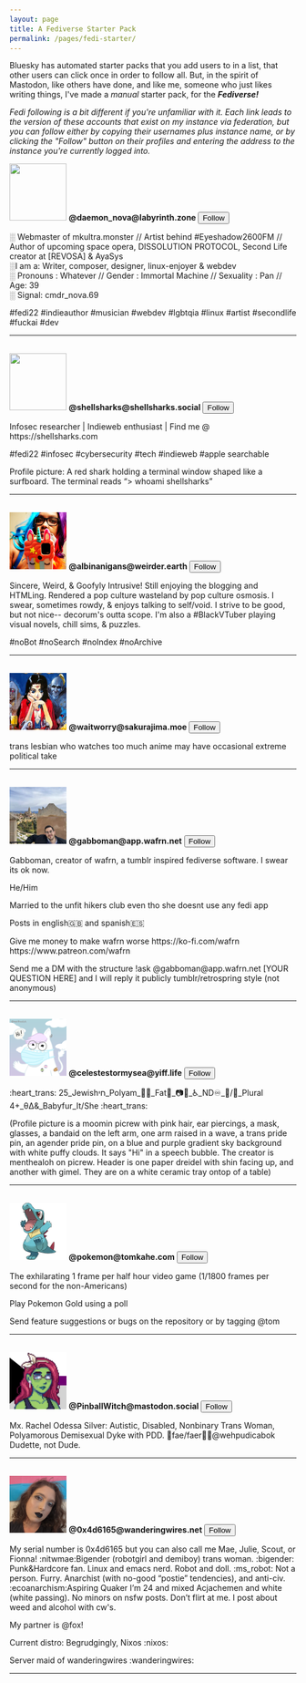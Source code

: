 ```yaml
---
layout: page
title: A Fediverse Starter Pack
permalink: /pages/fedi-starter/
---
```


Bluesky has automated starter packs that you add users to in a list, that other users can click once in order to follow all. But, in the spirit of Mastodon, like others have done, and like me, someone who just likes writing things, I've made a *manual* starter pack, for the ***Fediverse!***

*Fedi following is a bit different if you're unfamiliar with it. Each link leads to the version of these accounts that exist on my instance via federation, but you can follow either by copying their usernames plus instance name, or by clicking the "Follow" button on their profiles and entering the address to the instance you're currently logged into.*

<img class="no-center pack-avatar dynamic-avatar" src="" height="100" width="100">
<b>@daemon_nova@labyrinth.zone</b> <button class="post-buttons" onclick="window.open('https://labyrinth.zone/daemon_nova', '_blank')">Follow</button>

<div class="pack-profile">
<p>
░ Webmaster of mkultra.monster // Artist behind #Eyeshadow2600FM // Author of upcoming space opera, DISSOLUTION PROTOCOL, Second Life creator at [REVOSA] & AyaSys
<br />
░I am a: Writer, composer, designer, linux-enjoyer & webdev
<br />
░ Pronouns : Whatever // Gender : Immortal Machine // Sexuality : Pan // Age: 39
<br />
░ Signal: cmdr_nova.69
</p>

<p>
#fedi22 #indieauthor #musician #webdev #lgbtqia #linux #artist #secondlife #fuckai #dev
</p>
</div>

<hr>
<br />

<img class="no-center pack-avatar" src="https://cdn.masto.host/shellsharkssocial/accounts/avatars/112/139/341/516/955/504/original/2ecd28fc2741ff0e.png" height="100" width="100">
<b>@shellsharks@shellsharks.social</b> <button class="post-buttons" onclick="window.open('https://shellsharks.social/@shellsharks', '_blank')">Follow</button>

<div class="pack-profile">
<p>
Infosec researcher | Indieweb enthusiast | Find me @ https://shellsharks.com
</p>
<p>
#fedi22 #infosec #cybersecurity #tech #indieweb #apple searchable
</p>
<p>
Profile picture: A red shark holding a terminal window shaped like a surfboard. The terminal reads “> whoami shellsharks”
</p>
</div>

<hr>
<br />

<img class="no-center pack-avatar" src="/img/starter-pack/albi.png" height="100" width="100">
<b>@albinanigans@weirder.earth</b> <button class="post-buttons" onclick="window.open('https://weirder.earth/@albinanigans', '_blank')">Follow</button>

<div class="pack-profile">
<p>
Sincere, Weird, & Goofyly Intrusive! Still enjoying the blogging and HTMLing. Rendered a pop culture wasteland by pop culture osmosis. I swear, sometimes rowdy, & enjoys talking to self/void. I strive to be good, but not nice-- decorum's outta scope. I'm also a #BlackVTuber playing visual novels, chill sims, & puzzles.
</p>
<p>
#noBot #noSearch #noIndex #noArchive
</p>
</div>

<hr>
<br />

<img class="no-center pack-avatar" src="/img/starter-pack/wait.png" height="100" width="100">
<b>@waitworry@sakurajima.moe</b> <button class="post-buttons" onclick="window.open('https://sakurajima.moe/@waitworry', '_blank')">Follow</button>

<div class="pack-profile">
<p>
trans lesbian who watches too much anime may have occasional extreme political take
</p>
</div>

<hr>
<br />

<img class="no-center pack-avatar" src="/img/starter-pack/gabbo.webp" height="100" width="100">
<b>@gabboman@app.wafrn.net</b> <button class="post-buttons" onclick="window.open('https://app.wafrn.net/blog/gabboman', '_blank')">Follow</button>

<div class="pack-profile">
<p>
Gabboman, creator of wafrn, a tumblr inspired fediverse software. I swear its ok now.
</p>
<p>
He/Him
</p>
<p>
Married to the unfit hikers club even tho she doesnt use any fedi app
</p>
<p>
Posts in english🇬🇧 and spanish🇪🇸
</p>
<p>
Give me money to make wafrn worse https://ko-fi.com/wafrn https://www.patreon.com/wafrn
</p>
<p>
Send me a DM with the structure !ask @gabboman@app.wafrn.net [YOUR QUESTION HERE] and I will reply it publicly tumblr/retrospring style (not anonymous)
</p>
</div>

<hr>
<br />

<img class="no-center pack-avatar" src="/img/starter-pack/celeste.png" height="100" width="100">
<b>@celestestormysea@yiff.life</b> <button class="post-buttons" onclick="window.open('https://yiff.life/@celestestormysea', '_blank')">Follow</button>

<div class="pack-profile">
<p>
:heart_trans: 25_Jewishחי_Polyam_🏳️‍⚧️_Fat💖_📷🎨_♿_ND♾️_🐇/🦄_Plural 4+_θΔ&_Babyfur_It/She
:heart_trans:
</p>
<p>
(Profile picture is a moomin picrew with pink hair, ear piercings, a mask, glasses, a bandaid on the left arm, one arm raised in a wave, a trans pride pin, an agender pride pin, on a blue and purple gradient sky background with white puffy clouds. It says "Hi" in a speech bubble. The creator is menthealoh on picrew. Header is one paper dreidel with shin facing up, and another with gimel. They are on a white ceramic tray ontop of a table)
</p>
</div>

<hr>
<br />

<img class="no-center pack-avatar" src="/img/starter-pack/pokemon.png" height="100" width="100">
<b>@pokemon@tomkahe.com</b> <button class="post-buttons" onclick="window.open('https://tomkahe.com/@pokemon', '_blank')">Follow</button>

<div class="pack-profile">
<p>
The exhilarating 1 frame per half hour video game (1/1800 frames per second for the non-Americans)
</p>
<p>
Play Pokemon Gold using a poll
</p>
<p>
Send feature suggestions or bugs on the repository or by tagging @tom
</p>
</div>

<hr>
<br />

<img class="no-center pack-avatar" src="/img/starter-pack/pinball.png" height="100" width="100">
<b>@PinballWitch@mastodon.social</b> <button class="post-buttons" onclick="window.open('https://mastodon.social/@PinballWitch', '_blank')">Follow</button>

<div class="pack-profile">
<p>
Mx. Rachel Odessa Silver: Autistic, Disabled, Nonbinary Trans Woman, Polyamorous Demisexual Dyke with PDD. 🚩fae/faer🚩💍@wehpudicabok Dudette, not Dude.
</p>
</div>

<hr>
<br />

<img class="no-center pack-avatar" src="/img/starter-pack/0x4.png" height="100" width="100">
<b>
@0x4d6165@wanderingwires.net</b> <button class="post-buttons" onclick="window.open('https://wanderingwires.net/@0x4d6165', '_blank')">Follow</button>

<div class="pack-profile">
<p>
My serial number is 0x4d6165 but you can also call me Mae, Julie, Scout, or Fionna! ​:nitwmae:​
Bigender (robotgirl and demiboy) trans woman. ​:bigender:​
Punk&Hardcore fan.
Linux and emacs nerd.
Robot and doll. ​:ms_robot:​ Not a person.
Furry.
Anarchist (with no-good “postie” tendencies), and anti-civ. ​:ecoanarchism:​
Aspiring Quaker
I’m 24 and mixed Acjachemen and white (white passing).
No minors on nsfw posts. Don’t flirt at me.
I post about weed and alcohol with cw's.
</p>
<p>
My partner is @fox!
</p>
<p>
Current distro: Begrudgingly, Nixos ​:nixos:​
</p>
<p>
Server maid of wanderingwires ​:wanderingwires:​
</p>
</div>

<hr>
<br />


